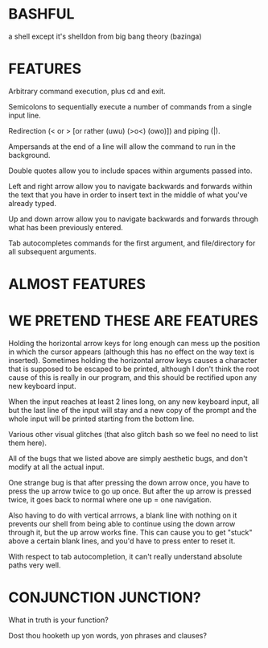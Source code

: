 # BASHFUL

a shell except it's shelldon from big bang theory (bazinga)

# FEATURES

Arbitrary command execution, plus cd and exit.

Semicolons to sequentially execute a number of commands from a single input line.

Redirection (< or > [or rather (uwu) (>o<) (owo)]) and piping (|).

Ampersands at the end of a line will allow the command to run in the background.

Double quotes allow you to include spaces within arguments passed into.

Left and right arrow allow you to navigate backwards and forwards within the text that you have in order to insert text in the middle of what you've already typed.

Up and down arrow allow you to navigate backwards and forwards through what has been previously entered.

Tab autocompletes commands for the first argument, and file/directory for all subsequent arguments.

# ALMOST FEATURES



# WE PRETEND THESE ARE FEATURES

Holding the horizontal arrow keys for long enough can mess up the position in which the cursor appears (although this has no effect on the way text is inserted). Sometimes holding the horizontal arrow keys causes a character that is supposed to be escaped to be printed, although I don't think the root cause of this is really in our program, and this should be rectified upon any new keyboard input.

When the input reaches at least 2 lines long, on any new keyboard input, all but the last line of the input will stay and a new copy of the prompt and the whole input will be printed starting from the bottom line. 

Various other visual glitches (that also glitch bash so we feel no need to list them here).

All of the bugs that we listed above are simply aesthetic bugs, and don't modify at all the actual input.

One strange bug is that after pressing the down arrow once, you have to press the up arrow twice to go up once. But after the up arrow is pressed twice, it goes back to normal where one up = one navigation.

Also having to do with vertical arrrows, a blank line with nothing on it prevents our shell from being able to continue using the down arrow through it, but the up arrow works fine. This can cause you to get "stuck" above a certain blank lines, and you'd have to press enter to reset it.

With respect to tab autocompletion, it can't really understand absolute paths very well.

# CONJUNCTION JUNCTION?

What in truth is your function?

Dost thou hooketh up yon words, yon phrases and clauses?
